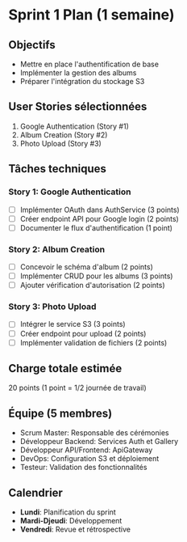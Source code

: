 # Sprint 1 Plan (1 semaine)

## Objectifs
- Mettre en place l'authentification de base
- Implémenter la gestion des albums
- Préparer l'intégration du stockage S3

## User Stories sélectionnées
1. Google Authentication (Story #1)
2. Album Creation (Story #2)
3. Photo Upload (Story #3)

## Tâches techniques
### Story 1: Google Authentication
- [ ] Implémenter OAuth dans AuthService (3 points)
- [ ] Créer endpoint API pour Google login (2 points)
- [ ] Documenter le flux d'authentification (1 point)

### Story 2: Album Creation
- [ ] Concevoir le schéma d'album (2 points)
- [ ] Implémenter CRUD pour les albums (3 points)
- [ ] Ajouter vérification d'autorisation (2 points)

### Story 3: Photo Upload
- [ ] Intégrer le service S3 (3 points)
- [ ] Créer endpoint pour upload (2 points)
- [ ] Implémenter validation de fichiers (2 points)

## Charge totale estimée
20 points (1 point = 1/2 journée de travail)

## Équipe (5 membres)
- Scrum Master: Responsable des cérémonies
- Développeur Backend: Services Auth et Gallery
- Développeur API/Frontend: ApiGateway
- DevOps: Configuration S3 et déploiement
- Testeur: Validation des fonctionnalités

## Calendrier
- **Lundi**: Planification du sprint
- **Mardi-Djeudi**: Développement
- **Vendredi**: Revue et rétrospective
